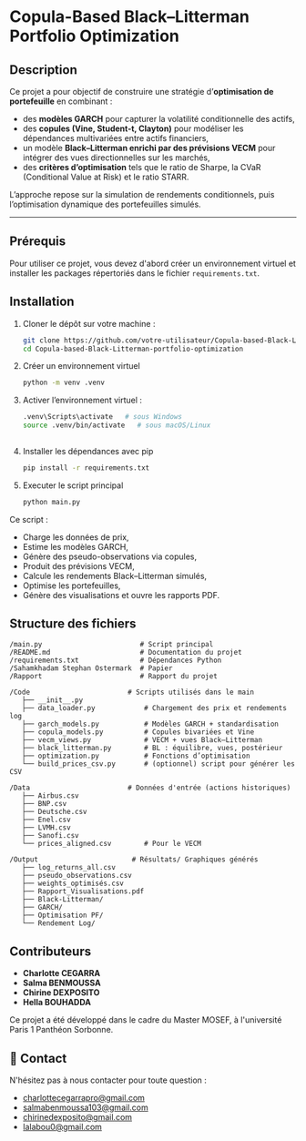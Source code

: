 # Copula-Based Black–Litterman Portfolio Optimization

## Description

Ce projet a pour objectif de construire une stratégie d’**optimisation de portefeuille** en combinant :

- des **modèles GARCH** pour capturer la volatilité conditionnelle des actifs,
- des **copules (Vine, Student-t, Clayton)** pour modéliser les dépendances multivariées entre actifs financiers,
- un modèle **Black–Litterman enrichi par des prévisions VECM** pour intégrer des vues directionnelles sur les marchés,
- des **critères d’optimisation** tels que le ratio de Sharpe, la CVaR (Conditional Value at Risk) et le ratio STARR.

L’approche repose sur la simulation de rendements conditionnels, puis l’optimisation dynamique des portefeuilles simulés.

---

## Prérequis

Pour utiliser ce projet, vous devez d'abord créer un environnement virtuel et installer les packages répertoriés dans le fichier `requirements.txt`.

## Installation

1. Cloner le dépôt sur votre machine :
   ```bash
   git clone https://github.com/votre-utilisateur/Copula-based-Black-Litterman-portfolio-optimization.git
   cd Copula-based-Black-Litterman-portfolio-optimization

2. Créer un environnement virtuel
   ```bash
   python -m venv .venv

3. Activer l’environnement virtuel :
   ```bash
   .venv\Scripts\activate   # sous Windows
   source .venv/bin/activate   # sous macOS/Linux
 
4. Installer les dépendances avec pip
   ```bash
   pip install -r requirements.txt

5. Executer le script principal
   ```bash
   python main.py

Ce script :
- Charge les données de prix,
- Estime les modèles GARCH,
- Génère des pseudo-observations via copules,
- Produit des prévisions VECM,
- Calcule les rendements Black–Litterman simulés,
- Optimise les portefeuilles,
- Génère des visualisations et ouvre les rapports PDF.

## Structure des fichiers
```
/main.py                        # Script principal
/README.md                      # Documentation du projet
/requirements.txt               # Dépendances Python
/Sahamkhadam Stephan Ostermark  # Papier
/Rapport                        # Rapport du projet

/Code                        # Scripts utilisés dans le main
   ├── __init__.py
   ├── data_loader.py            # Chargement des prix et rendements log
   ├── garch_models.py           # Modèles GARCH + standardisation
   ├── copula_models.py          # Copules bivariées et Vine
   ├── vecm_views.py             # VECM + vues Black–Litterman
   ├── black_litterman.py        # BL : équilibre, vues, postérieur
   ├── optimization.py           # Fonctions d’optimisation
   └── build_prices_csv.py       # (optionnel) script pour générer les CSV

/Data                        # Données d'entrée (actions historiques)
   ├── Airbus.csv
   ├── BNP.csv
   ├── Deutsche.csv
   ├── Enel.csv
   ├── LVMH.csv
   ├── Sanofi.csv
   └── prices_aligned.csv        # Pour le VECM

/Output                       # Résultats/ Graphiques générés 
   ├── log_returns_all.csv
   ├── pseudo_observations.csv
   ├── weights_optimisés.csv
   ├── Rapport_Visualisations.pdf
   ├── Black-Litterman/
   ├── GARCH/
   ├── Optimisation PF/
   └── Rendement Log/
```
## Contributeurs
- **Charlotte CEGARRA**
- **Salma BENMOUSSA**
- **Chirine DEXPOSITO**
- **Hella BOUHADDA**
  
Ce projet a été développé dans le cadre du Master MOSEF, à l'université Paris 1 Panthéon Sorbonne.

## 📩 Contact

N'hésitez pas à nous contacter pour toute question :

- charlottecegarrapro@gmail.com
- salmabenmoussa103@gmail.com
- chirinedexposito@gmail.com
- lalabou0@gmail.com
